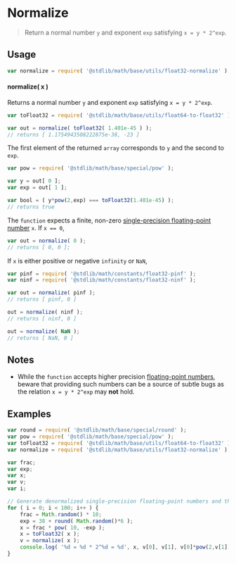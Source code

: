 Normalize
===
> Return a normal number `y` and exponent `exp` satisfying `x = y * 2^exp`.


<!-- <usage> -->
## Usage

``` javascript
var normalize = require( '@stdlib/math/base/utils/float32-normalize' );
```

#### normalize( x )

Returns a normal number `y` and exponent `exp` satisfying `x = y * 2^exp`.

``` javascript
var toFloat32 = require( '@stdlib/math/base/utils/float64-to-float32' );

var out = normalize( toFloat32( 1.401e-45 ) );
// returns [ 1.1754943508222875e-38, -23 ]
```

The first element of the returned `array` corresponds to `y` and the second to `exp`.

``` javascript
var pow = require( '@stdlib/math/base/special/pow' );

var y = out[ 0 ];
var exp = out[ 1 ];

var bool = ( y*pow(2,exp) === toFloat32(1.401e-45) );
// returns true
```

The `function` expects a finite, non-zero [single-precision floating-point number][ieee754] `x`. If `x == 0`,

``` javascript
var out = normalize( 0 );
// returns [ 0, 0 ];
```

If `x` is either positive or negative `infinity` or `NaN`,

``` javascript
var pinf = require( '@stdlib/math/constants/float32-pinf' );
var ninf = require( '@stdlib/math/constants/float32-ninf' );

var out = normalize( pinf );
// returns [ pinf, 0 ]

out = normalize( ninf );
// returns [ ninf, 0 ]

out = normalize( NaN );
// returns [ NaN, 0 ]
```
<!-- </usage> -->

<!-- <notes> -->
## Notes

*	While the `function` accepts higher precision [floating-point numbers][ieee754], beware that providing such numbers can be a source of subtle bugs as the relation `x = y * 2^exp` may __not__ hold.
<!-- </notes> -->

<!-- <examples> -->
## Examples

``` javascript
var round = require( '@stdlib/math/base/special/round' );
var pow = require( '@stdlib/math/base/special/pow' );
var toFloat32 = require( '@stdlib/math/base/utils/float64-to-float32' );
var normalize = require( '@stdlib/math/base/utils/float32-normalize' );

var frac;
var exp;
var x;
var v;
var i;

// Generate denormalized single-precision floating-point numbers and then normalize them...
for ( i = 0; i < 100; i++ ) {
	frac = Math.random() * 10;
	exp = 38 + round( Math.random()*6 );
	x = frac * pow( 10, -exp );
	x = toFloat32( x );
	v = normalize( x );
	console.log( '%d = %d * 2^%d = %d', x, v[0], v[1], v[0]*pow(2,v[1]) );
}
```
<!-- </examples> -->

<!-- <links> -->
[ieee754]: https://en.wikipedia.org/wiki/IEEE_754-1985
<!-- </links> -->
